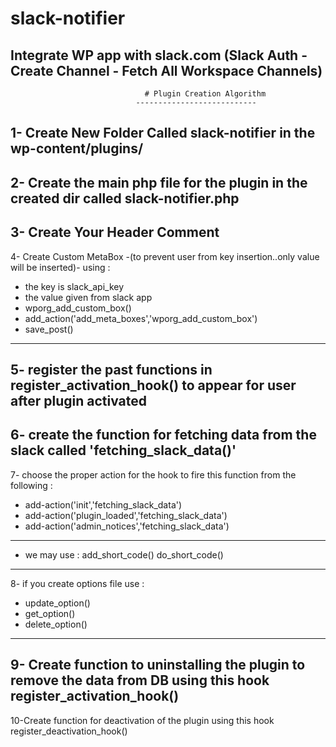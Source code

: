 # slack-notifier
Integrate WP app with slack.com (Slack Auth - Create Channel - Fetch All Workspace Channels)
-----------------------------------------------------------------------------------------------------------------------------------------------------------------------------------
                                  # Plugin Creation Algorithm
                                ---------------------------
1- Create New Folder Called slack-notifier in the wp-content/plugins/
----------------------------------------------------------------------------------------------------------------------------
2- Create the main php file for the plugin in the created dir called slack-notifier.php
----------------------------------------------------------------------------------------------------------------------------
3- Create Your Header Comment
----------------------------------------------------------------------------------------------------------------------------
4- Create Custom MetaBox -(to prevent user from key insertion..only value will be inserted)- using :

   * the key is slack_api_key
   * the value given from slack app
   * wporg_add_custom_box()
   * add_action('add_meta_boxes','wporg_add_custom_box')
   * save_post()
   
----------------------------------------------------------------------------------------------------------------------------   
5- register the past functions in register_activation_hook() to appear for user after plugin activated
----------------------------------------------------------------------------------------------------------------------------
6- create the function for fetching data from the slack called 'fetching_slack_data()'
----------------------------------------------------------------------------------------------------------------------------
7- choose the proper action for the hook to fire this function from the following :

   * add-action('init','fetching_slack_data')
   * add-action('plugin_loaded','fetching_slack_data')
   * add-action('admin_notices','fetching_slack_data')
   
----------------------------------------------------------------------------------------------------------------------------   
* we may use : add_short_code() do_short_code()
----------------------------------------------------------------------------------------------------------------------------
8- if you create options file use :

   * update_option()
   * get_option()
   * delete_option()
   
----------------------------------------------------------------------------------------------------------------------------   
9- Create function to uninstalling the plugin to remove the data from DB using this hook register_activation_hook()
----------------------------------------------------------------------------------------------------------------------------
10-Create function for deactivation of the plugin using this hook register_deactivation_hook()
   
